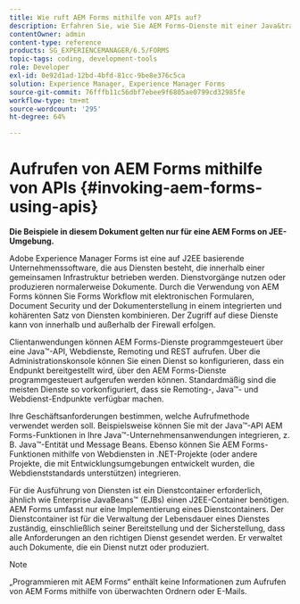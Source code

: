 ```yaml
---
title: Wie ruft AEM Forms mithilfe von APIs auf?
description: Erfahren Sie, wie Sie AEM Forms-Dienste mit einer Java&trade-, API-, Web-Services-, Remoting- und REST-Methode aufrufen.
contentOwner: admin
content-type: reference
products: SG_EXPERIENCEMANAGER/6.5/FORMS
topic-tags: coding, development-tools
role: Developer
exl-id: 0e92d1ad-12bd-4bfd-81cc-9be8e376c5ca
solution: Experience Manager, Experience Manager Forms
source-git-commit: 76fffb11c56dbf7ebee9f6805ae0799cd32985fe
workflow-type: tm+mt
source-wordcount: '295'
ht-degree: 64%

---
```


# Aufrufen von AEM Forms mithilfe von APIs {#invoking-aem-forms-using-apis}

**Die Beispiele in diesem Dokument gelten nur für eine AEM Forms on JEE-Umgebung.**

Adobe Experience Manager Forms ist eine auf J2EE basierende Unternehmenssoftware, die aus Diensten besteht, die innerhalb einer gemeinsamen Infrastruktur betrieben werden. Dienstvorgänge nutzen oder produzieren normalerweise Dokumente. Durch die Verwendung von AEM Forms können Sie Forms Workflow mit elektronischen Formularen, Document Security und der Dokumenterstellung in einem integrierten und kohärenten Satz von Diensten kombinieren. Der Zugriff auf diese Dienste kann von innerhalb und außerhalb der Firewall erfolgen.

Clientanwendungen können AEM Forms-Dienste programmgesteuert über eine Java™-API, Webdienste, Remoting und REST aufrufen. Über die Administrationskonsole können Sie einen Dienst so konfigurieren, dass ein Endpunkt bereitgestellt wird, über den AEM Forms-Dienste programmgesteuert aufgerufen werden können. Standardmäßig sind die meisten Dienste so vorkonfiguriert, dass sie Remoting-, Java™- und Webdienst-Endpunkte verfügbar machen.

Ihre Geschäftsanforderungen bestimmen, welche Aufrufmethode verwendet werden soll. Beispielsweise können Sie mit der Java™-API AEM Forms-Funktionen in Ihre Java™-Unternehmensanwendungen integrieren, z. B. Java™-Entität und Message Beans. Ebenso können Sie AEM Forms-Funktionen mithilfe von Webdiensten in .NET-Projekte (oder andere Projekte, die mit Entwicklungsumgebungen entwickelt wurden, die Webdienststandards unterstützen) integrieren.

Für die Ausführung von Diensten ist ein Dienstcontainer erforderlich, ähnlich wie Enterprise JavaBeans™ (EJBs) einen J2EE-Container benötigen. AEM Forms umfasst nur eine Implementierung eines Dienstcontainers. Der Dienstcontainer ist für die Verwaltung der Lebensdauer eines Dienstes zuständig, einschließlich seiner Bereitstellung und der Sicherstellung, dass alle Anforderungen an den richtigen Dienst gesendet werden. Er verwaltet auch Dokumente, die ein Dienst nutzt oder produziert.

>[!NOTE]
>
>„Programmieren mit AEM Forms“ enthält keine Informationen zum Aufrufen von AEM Forms mithilfe von überwachten Ordnern oder E-Mails.

